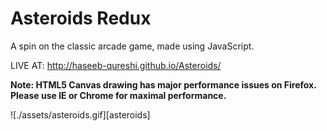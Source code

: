 # Asteroids Redux
A spin on the classic arcade game, made using JavaScript.

LIVE AT: http://haseeb-qureshi.github.io/Asteroids/

**Note: HTML5 Canvas drawing has major performance issues on Firefox. Please use IE or Chrome for maximal performance.**

![./assets/asteroids.gif][asteroids]
